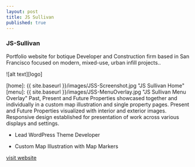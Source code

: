 ```yaml
---
layout: post
title: JS Sullivan
published: true
---
```


### JS-Sullivan

Portfolio website for botique Developer and Construction firm based in San Francisco focused on modern, mixed-use, urban infill projects..

![alt text][logo]

[home]: {{ site.baseurl }}/images/JSS-Screenshot.jpg "JS Sullivan Home"
[menu]: {{ site.baseurl }}/images/JSS-MenuOverlay.jpg "JS Sullivan Menu Overlay"
Past, Present and Future Properties showcased together and individually in a custom map illustration and single property pages. Present and Future Properties visualized with interior and exterior images. Responsive design established for presentation of work across various displays and settings.

* Lead WordPress Theme Developer

* Custom Map Illustration with Map Markers

[visit website](http://js-sullivan)

